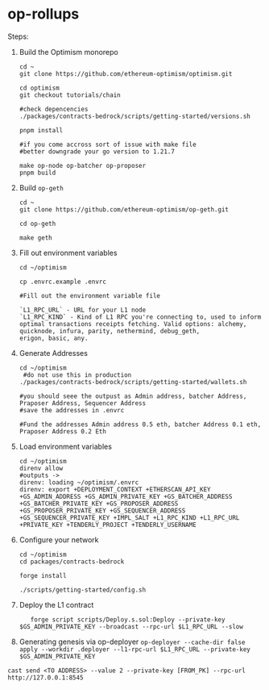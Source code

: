 # op-rollups







Steps:
1. Build the Optimism monorepo
    ```
    cd ~
    git clone https://github.com/ethereum-optimism/optimism.git

    cd optimism
    git checkout tutorials/chain

    #check depencencies
    ./packages/contracts-bedrock/scripts/getting-started/versions.sh

    pnpm install

    #if you come accross sort of issue with make file
    #better downgrade your go version to 1.21.7
    
    make op-node op-batcher op-proposer
    pnpm build
    ```
2. Build `op-geth`
    ```
    cd ~
    git clone https://github.com/ethereum-optimism/op-geth.git

    cd op-geth

    make geth
    ```

3. Fill out environment variables
     ```
     cd ~/optimism

     cp .envrc.example .envrc

     #Fill out the environment variable file

     `L1_RPC_URL` - URL for your L1 node
     `L1_RPC_KIND` - Kind of L1 RPC you're connecting to, used to inform optimal transactions receipts fetching. Valid options: alchemy, quicknode, infura, parity, nethermind, debug_geth,
     erigon, basic, any.
     ```
4. Generate Addresses
     ```
     cd ~/optimism
      #do not use this in production
     ./packages/contracts-bedrock/scripts/getting-started/wallets.sh

     #you should seee the outpust as Admin address, batcher Address, Praposer Address, Sequencer Address
     #save the addresses in .envrc

     #Fund the addresses Admin address 0.5 eth, batcher Address 0.1 eth, Praposer Address 0.2 Eth
     ```
5. Load environment variables
     ```
     cd ~/optimism
     direnv allow
     #outputs ->
     direnv: loading ~/optimism/.envrc                                                            
     direnv: export +DEPLOYMENT_CONTEXT +ETHERSCAN_API_KEY +GS_ADMIN_ADDRESS +GS_ADMIN_PRIVATE_KEY +GS_BATCHER_ADDRESS +GS_BATCHER_PRIVATE_KEY +GS_PROPOSER_ADDRESS +GS_PROPOSER_PRIVATE_KEY +GS_SEQUENCER_ADDRESS +GS_SEQUENCER_PRIVATE_KEY +IMPL_SALT +L1_RPC_KIND +L1_RPC_URL +PRIVATE_KEY +TENDERLY_PROJECT +TENDERLY_USERNAME
     ```
6. Configure your network
   
     ```
     cd ~/optimism
     cd packages/contracts-bedrock

     forge install

     ./scripts/getting-started/config.sh
     
     ```
8. Deploy the L1 contract
    ```
       forge script scripts/Deploy.s.sol:Deploy --private-key $GS_ADMIN_PRIVATE_KEY --broadcast --rpc-url $L1_RPC_URL --slow
    ```
9. Generating genesis via op-deployer
        ```
           op-deployer --cache-dir false apply --workdir .deployer --l1-rpc-url $L1_RPC_URL --private-key $GS_ADMIN_PRIVATE_KEY
       ```
   
 


```cast send <TO ADDRESS> --value 2 --private-key [FROM_PK] --rpc-url http://127.0.0.1:8545```

     
